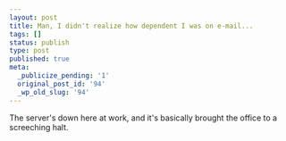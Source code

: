 ```yaml
---
layout: post
title: Man, I didn't realize how dependent I was on e-mail...
tags: []
status: publish
type: post
published: true
meta:
  _publicize_pending: '1'
  original_post_id: '94'
  _wp_old_slug: '94'
---
```

The server's down here at work, and it's basically brought the office to a screeching halt.
